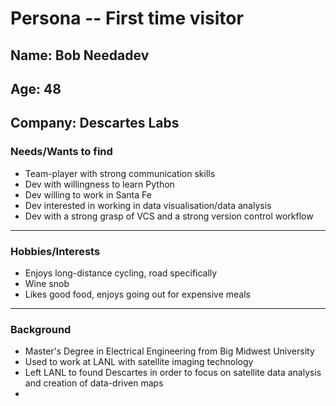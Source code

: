 # Persona -- First time visitor
## Name: Bob Needadev
## Age: 48
## Company: Descartes Labs

### Needs/Wants to find
* Team-player with strong communication skills
* Dev with willingness to learn Python
* Dev willing to work in Santa Fe
* Dev interested in working in data visualisation/data analysis
* Dev with a strong grasp of VCS and a strong version control workflow
---
### Hobbies/Interests
* Enjoys long-distance cycling, road specifically
* Wine snob
* Likes good food, enjoys going out for expensive meals
---
### Background
* Master's Degree in Electrical Engineering from Big Midwest University
* Used to work at LANL with satellite imaging technology
* Left LANL to found Descartes in order to focus on satellite data analysis and creation of data-driven maps
* 